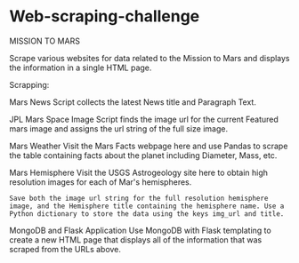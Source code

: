 # Web-scraping-challenge

MISSION TO MARS

Scrape various websites for data related to the Mission to Mars and displays the information in a single HTML page.

Scrapping:

Mars News
    Script collects the latest News title and Paragraph Text.

JPL Mars Space Image
    Script finds the image url for the current Featured mars image and assigns the url string of the full size image.

Mars Weather
    Visit the Mars Facts webpage here and use Pandas to scrape the table containing facts about the planet including Diameter, Mass, etc.

Mars Hemisphere
    Visit the USGS Astrogeology site here to obtain high resolution images for each of Mar's hemispheres.

    Save both the image url string for the full resolution hemisphere image, and the Hemisphere title containing the hemisphere name. Use a Python dictionary to store the data using the keys img_url and title.

MongoDB and Flask Application
    Use MongoDB with Flask templating to create a new HTML page that displays all of the information that was scraped from the URLs above.



